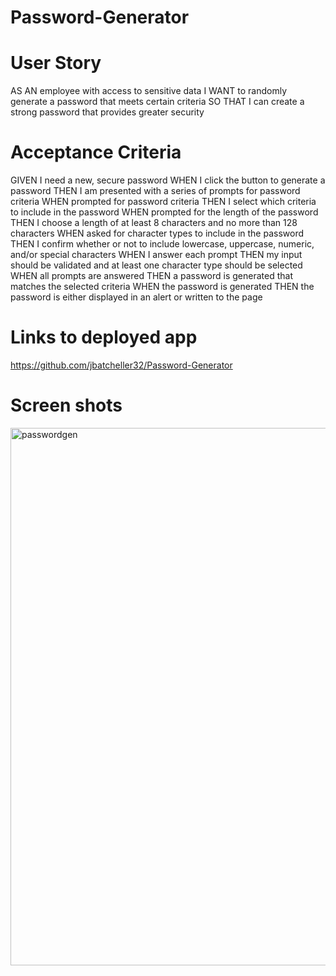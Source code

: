 # Password-Generator

# User Story

AS AN employee with access to sensitive data
I WANT to randomly generate a password that meets certain criteria
SO THAT I can create a strong password that provides greater security

# Acceptance Criteria 

GIVEN I need a new, secure password
WHEN I click the button to generate a password
THEN I am presented with a series of prompts for password criteria
WHEN prompted for password criteria
THEN I select which criteria to include in the password
WHEN prompted for the length of the password
THEN I choose a length of at least 8 characters and no more than 128 characters
WHEN asked for character types to include in the password
THEN I confirm whether or not to include lowercase, uppercase, numeric, and/or special characters
WHEN I answer each prompt
THEN my input should be validated and at least one character type should be selected
WHEN all prompts are answered
THEN a password is generated that matches the selected criteria
WHEN the password is generated
THEN the password is either displayed in an alert or written to the page



# Links to deployed app

https://github.com/jbatcheller32/Password-Generator





# Screen shots


<img width="860" alt="passwordgen" src="https://github.com/jbatcheller32/Password-Generator/assets/110508090/d48aa005-adfc-42ac-b78d-db478c9263ef">

